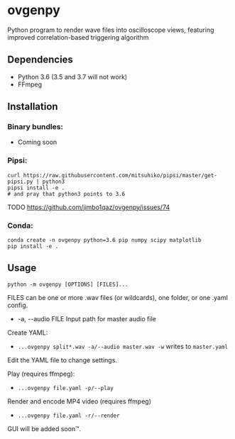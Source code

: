 # ovgenpy
Python program to render wave files into oscilloscope views, featuring improved correlation-based triggering algorithm

## Dependencies

- Python 3.6 (3.5 and 3.7 will not work)
- FFmpeg

## Installation

### Binary bundles:
- Coming soon

### Pipsi:
```shell
curl https://raw.githubusercontent.com/mitsuhiko/pipsi/master/get-pipsi.py | python3
pipsi install -e .
# and pray that python3 points to 3.6
```

TODO https://github.com/jimbo1qaz/ovgenpy/issues/74

### Conda:
```shell
conda create -n ovgenpy python=3.6 pip numpy scipy matplotlib
pip install -e .
```

## Usage

`python -m ovgenpy [OPTIONS] [FILES]...`

FILES can be one or more .wav files (or wildcards), one folder, or one .yaml config.

-   -a, --audio FILE  Input path for master audio file

Create YAML:
- `...ovgenpy split*.wav -a/--audio master.wav -w` writes to `master.yaml`

Edit the YAML file to change settings.

Play (requires ffmpeg):
- `...ovgenpy file.yaml -p/--play`

Render and encode MP4 video (requires ffmpeg)
- `...ovgenpy file.yaml -r/--render`

GUI will be added soon™.
